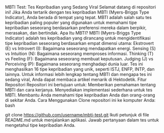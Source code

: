 MBTI Test: Tes Kepribadian yang Sedang Viral
Selamat datang di repositori ini! Jika Anda tertarik dengan tes kepribadian MBTI (Myers-Briggs Type Indicator), Anda berada di tempat yang tepat. MBTI adalah salah satu tes kepribadian paling populer yang digunakan untuk memahami tipe kepribadian seseorang berdasarkan preferensi mereka dalam berpikir, merasakan, dan bertindak.
Apa Itu MBTI?
MBTI (Myers-Briggs Type Indicator) adalah tes kepribadian yang dirancang untuk mengidentifikasi tipe kepribadian seseorang berdasarkan empat dimensi utama:
Ekstrovert (E) vs Introvert (I): Bagaimana seseorang mendapatkan energi.
Sensing (S) vs Intuition (N): Bagaimana seseorang memproses informasi.
Thinking (T) vs Feeling (F): Bagaimana seseorang membuat keputusan.
Judging (J) vs Perceiving (P): Bagaimana seseorang menghadapi dunia luar.
Tes ini menghasilkan 16 tipe kepribadian yang unik, seperti ISTJ, ENFP, INTP, dan lainnya.
Untuk informasi lebih lengkap tentang MBTI dan mengapa tes ini sedang viral, Anda dapat membaca artikel menarik di Hektodetik.
Fitur Repositori
Repositori ini bertujuan untuk:
Memberikan pemahaman tentang MBTI dan cara kerjanya.
Menyediakan implementasi sederhana untuk tes MBTI.
Membantu Anda memahami tipe kepribadian Anda dan orang-orang di sekitar Anda.
Cara Menggunakan
Clone repositori ini ke komputer Anda:
bash


git clone https://github.com/username/mbti-test.git
Ikuti petunjuk di file README.md untuk menjalankan aplikasi.
Jawab pertanyaan dalam tes untuk mengetahui tipe kepribadian Anda.
